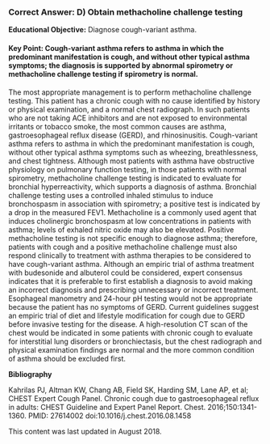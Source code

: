 
### Correct Answer: D) Obtain methacholine challenge testing 

**Educational Objective:** Diagnose cough-variant asthma.

#### **Key Point:** Cough-variant asthma refers to asthma in which the predominant manifestation is cough, and without other typical asthma symptoms; the diagnosis is supported by abnormal spirometry or methacholine challenge testing if spirometry is normal.

The most appropriate management is to perform methacholine challenge testing. This patient has a chronic cough with no cause identified by history or physical examination, and a normal chest radiograph. In such patients who are not taking ACE inhibitors and are not exposed to environmental irritants or tobacco smoke, the most common causes are asthma, gastroesophageal reflux disease (GERD), and rhinosinusitis. Cough-variant asthma refers to asthma in which the predominant manifestation is cough, without other typical asthma symptoms such as wheezing, breathlessness, and chest tightness. Although most patients with asthma have obstructive physiology on pulmonary function testing, in those patients with normal spirometry, methacholine challenge testing is indicated to evaluate for bronchial hyperreactivity, which supports a diagnosis of asthma. Bronchial challenge testing uses a controlled inhaled stimulus to induce bronchospasm in association with spirometry; a positive test is indicated by a drop in the measured FEV1. Methacholine is a commonly used agent that induces cholinergic bronchospasm at low concentrations in patients with asthma; levels of exhaled nitric oxide may also be elevated. Positive methacholine testing is not specific enough to diagnose asthma; therefore, patients with cough and a positive methacholine challenge must also respond clinically to treatment with asthma therapies to be considered to have cough-variant asthma.
Although an empiric trial of asthma treatment with budesonide and albuterol could be considered, expert consensus indicates that it is preferable to first establish a diagnosis to avoid making an incorrect diagnosis and prescribing unnecessary or incorrect treatment.
Esophageal manometry and 24-hour pH testing would not be appropriate because the patient has no symptoms of GERD. Current guidelines suggest an empiric trial of diet and lifestyle modification for cough due to GERD before invasive testing for the disease.
A high-resolution CT scan of the chest would be indicated in some patients with chronic cough to evaluate for interstitial lung disorders or bronchiectasis, but the chest radiograph and physical examination findings are normal and the more common condition of asthma should be excluded first.

**Bibliography**

Kahrilas PJ, Altman KW, Chang AB, Field SK, Harding SM, Lane AP, et al; CHEST Expert Cough Panel. Chronic cough due to gastroesophageal reflux in adults: CHEST Guideline and Expert Panel Report. Chest. 2016;150:1341-1360. PMID: 27614002 doi:10.1016/j.chest.2016.08.1458

This content was last updated in August 2018.